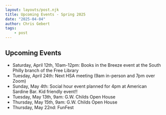 ```yaml
---
layout: layouts/post.njk
title: Upcoming Events - Spring 2025
date: "2025-04-04"
author: Chris Gebert
tags:
    - post
---
```

## Upcoming Events

- Saturday, April 12th, 10am-12pm: Books in the Breeze event at the South Philly branch of the Free Library
- Tuesday, April 24th: Next HSA meeting (9am in-person and 7pm over Zoom)
- Sunday, May 4th: Social hour event planned for 4pm at American Sardine Bar. Kid friendly event!!
- Tuesday, May 13th, 9am: G.W. Childs Open House
- Thursday, May 15th, 9am: G.W. Childs Open House
- Thursday, May 22nd: FunFest